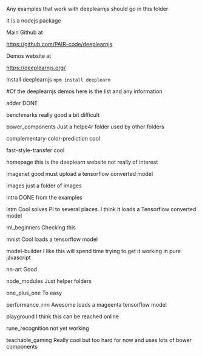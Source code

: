 Any examples that work with deeplearnjs should go in this folder

It is a nodejs package

Main Github at 

https://github.com/PAIR-code/deeplearnjs


Demos website at

https://deeplearnjs.org/



Install deeplearnjs 
```npm install deeplearn```






#Of the deeplearnjs demos here is the list and any information

adder     DONE



benchmarks   really good a bit difficult

bower_components   Just a helpe4r folder used by other folders


complementary-color-prediction   cool

fast-style-transfer   cool

homepage   this is the deeplearn website not really of interest


imagenet    good must upload a tensorflow converted model


images    just a folder of images


intro     DONE from the examples


lstm    Cool solves PI to several places. I think it loads a Tensorflow converted model

ml_beginners    Checking this

mnist     Cool loads a tensorflow model

model-builder    I like this will spend time trying to get it working in pure javascript


nn-art   Good



node_modules Just helper folders


one_plus_one   To easy


performance_rnn Awesome loads a mageenta tensorflow model




playground    I think this can be reached online




rune_recognition   not yet working




teachable_gaming    Really cool but too hard for now and uses lots of bower components












